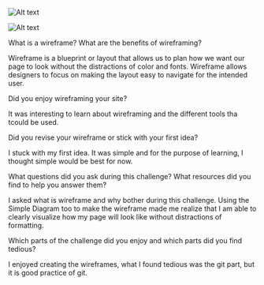 ![Alt text](/imgs/wireframe-index.png)

![Alt text](/imgs/wireframe-blog-index.png)


What is a wireframe?  What are the benefits of wireframing?

Wireframe is a blueprint or layout that allows us to plan how we want our page to look without the distractions of color and fonts.  Wireframe allows designers to focus on making the layout easy to navigate for the intended user.

Did you enjoy wireframing your site?

It was interesting to learn about wireframing and the different tools tha tcould be used.

Did you revise your wireframe or stick with your first idea?

I stuck with my first idea. It was simple and for the purpose of learning, I thought simple would be best for now.

What questions did you ask during this challenge? What resources did you find to help you answer them?

I asked what is wireframe and why bother during this challenge. Using the Simple Diagram too to make the wireframe made me realize that I am able to clearly visualize how my page will look like without distractions of formatting.

Which parts of the challenge did you enjoy and which parts did you find tedious?

I enjoyed creating the wireframes, what I found tedious was the git part, but it is good practice of git.